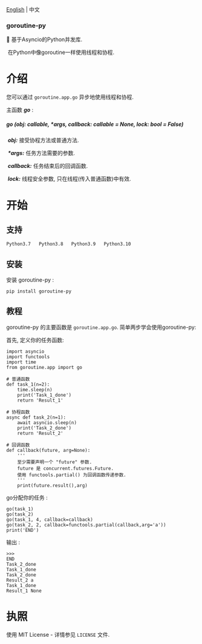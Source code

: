 [English](https://github.com/purplegrapeZz/goroutine-py/blob/master/README.md) | 中文

### goroutine-py

🚀 基于Asyncio的Python并发库.

​	在Python中像goroutine一样使用线程和协程.

# 介绍

您可以通过  ``goroutine.app.go`` 异步地使用线程和协程.

主函数 ___go___ :

#####  go _(obj: callable, *args, callback: callable = None, lock: bool = False)_

​	___obj:___ 接受协程方法或普通方法.

​	___*args:___ 任务方法需要的参数.

​	___callback:___ 任务结束后的回调函数.

​	___lock:___ 线程安全参数, 只在线程(传入普通函数)中有效.

# 开始
## 支持

	Python3.7	Python3.8	Python3.9	Python3.10

## 安装

安装 goroutine-py :

```
pip install goroutine-py
```

## 教程

goroutine-py 的主要函数是 ``goroutine.app.go``.
简单两步学会使用goroutine-py:

首先, 定义你的任务函数:

```
import asyncio
import functools
import time
from goroutine.app import go

# 普通函数
def task_1(n=2):
    time.sleep(n)
    print('Task_1_done')
    return 'Result_1'
```

```
# 协程函数
async def task_2(n=1):
    await asyncio.sleep(n)
    print('Task_2_done')
    return 'Result_2'
```

```
# 回调函数
def callback(future, arg=None):
    '''
    至少需要声明一个 "future" 参数.
    future 是 concurrent.futures.Future.
    使用 functools.partial() 为回调函数传递参数.
    '''
    print(future.result(),arg)
```
go分配你的任务 :

```
go(task_1)
go(task_2)
go(task_1, 4, callback=callback)
go(task_2, 2, callback=functools.partial(callback,arg='a'))
print('END')
```

输出 :

```
>>>
END
Task_2_done
Task_1_done
Task_2_done
Result_2 a
Task_1_done
Result_1 None
```

# 执照

使用 MIT License - 详情参见 `LICENSE` 文件.
